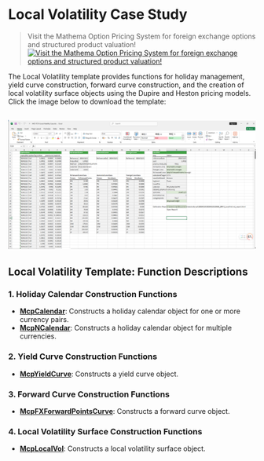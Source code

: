 # **Local Volatility Case Study**


> Visit the Mathema Option Pricing System for foreign exchange options and structured product valuation!
[![Visit the Mathema Option Pricing System for foreign exchange options and structured product valuation!](../pic/mathema.png)](https://fxo.mathema.com.cn)

The Local Volatility template provides functions for holiday management, yield curve construction, forward curve construction, and the creation of local volatility surface objects using the Dupire and Heston pricing models.  
Click the image below to download the template:

[![MCP-TC10-Local Volatility Case](./pic/tc10.png)](./MCP-TC10-LocalVolatilityCase.xlsx)
---

## **Local Volatility Template: Function Descriptions**

### **1. Holiday Calendar Construction Functions**
   - **[McpCalendar](/latest/api/calendar.html#excel-mcpcalendar-code-dates)**: Constructs a holiday calendar object for one or more currency pairs.
   - **[McpNCalendar](/latest/api/calendar.html#excel-mcpncalendar-ccys-holidays)**: Constructs a holiday calendar object for multiple currencies.

### **2. Yield Curve Construction Functions**
   - **[McpYieldCurve](/latest/api/yieldcurve.html#excel-mcpyieldcurve-args1-args2-args3-args4-args5-fmt-vp-hd)**: Constructs a yield curve object.

### **3. Forward Curve Construction Functions**
   - **[McpFXForwardPointsCurve](/latest/api/fxforwardratecurve.html#excel-mcpfxforwardpointscurve-args1-args2-args3-args4-args5-fmt-vp)**: Constructs a forward curve object.

### **4. Local Volatility Surface Construction Functions**
   - **[McpLocalVol](/latest/api/localvol.html#excel-mcplocalvol-args1-args2-args3-args4-args5-fmt-dt-vp-hd)**: Constructs a local volatility surface object.